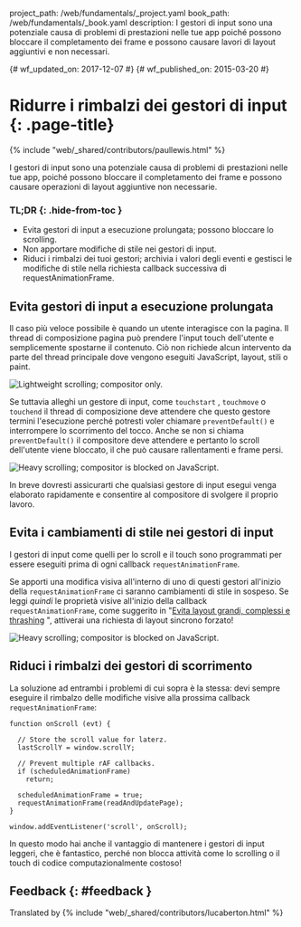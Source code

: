 project_path: /web/fundamentals/_project.yaml book_path: /web/fundamentals/_book.yaml description: I gestori di input sono una potenziale causa di problemi di prestazioni nelle tue app poiché possono bloccare il completamento dei frame e possono causare lavori di layout aggiuntivi e non necessari.

{# wf_updated_on: 2017-12-07 #} {# wf_published_on: 2015-03-20 #}

# Ridurre i rimbalzi dei gestori di input {: .page-title}

{% include "web/_shared/contributors/paullewis.html" %}

I gestori di input sono una potenziale causa di problemi di prestazioni nelle tue app, poiché possono bloccare il completamento dei frame e possono causare operazioni di layout aggiuntive non necessarie.

### TL;DR {: .hide-from-toc }

* Evita gestori di input a esecuzione prolungata; possono bloccare lo scrolling.
* Non apportare modifiche di stile nei gestori di input.
* Riduci i rimbalzi dei tuoi gestori; archivia i valori degli eventi e gestisci le modifiche di stile nella richiesta callback successiva di requestAnimationFrame.

## Evita gestori di input a esecuzione prolungata

Il caso più veloce possibile è quando un utente interagisce con la pagina. Il thread di composizione pagina può prendere l'input touch dell'utente e semplicemente spostarne il contenuto. Ciò non richiede alcun intervento da parte del thread principale dove vengono eseguiti JavaScript, layout, stili o paint.

<img src="images/debounce-your-input-handlers/compositor-scroll.jpg" alt="Lightweight scrolling; compositor only." />

Se tuttavia alleghi un gestore di input, come `touchstart` , `touchmove` o `touchend` il thread di composizione deve attendere che questo gestore termini l'esecuzione perché potresti voler chiamare `preventDefault()` e interrompere lo scorrimento del tocco. Anche se non si chiama `preventDefault()` il compositore deve attendere e pertanto lo scroll dell'utente viene bloccato, il che può causare rallentamenti e frame persi.

<img src="images/debounce-your-input-handlers/ontouchmove.jpg" alt="Heavy
scrolling; compositor is blocked on JavaScript." />

In breve dovresti assicurarti che qualsiasi gestore di input esegui venga elaborato rapidamente e consentire al compositore di svolgere il proprio lavoro.

## Evita i cambiamenti di stile nei gestori di input

I gestori di input come quelli per lo scroll e il touch sono programmati per essere eseguiti prima di ogni callback `requestAnimationFrame`.

Se apporti una modifica visiva all'interno di uno di questi gestori all'inizio della `requestAnimationFrame` ci saranno cambiamenti di stile in sospeso. Se leggi *quindi* le proprietà visive all'inizio della callback `requestAnimationFrame`, come suggerito in "[Evita layout grandi, complessi e thrashing](avoid-large-complex-layouts-and-layout-thrashing) ", attiverai una richiesta di layout sincrono forzato!

<img src="images/debounce-your-input-handlers/frame-with-input.jpg" alt="Heavy
scrolling; compositor is blocked on JavaScript." />

## Riduci i rimbalzi dei gestori di scorrimento

La soluzione ad entrambi i problemi di cui sopra è la stessa: devi sempre eseguire il rimbalzo delle modifiche visive alla prossima callback `requestAnimationFrame`:

    function onScroll (evt) {
    
      // Store the scroll value for laterz.
      lastScrollY = window.scrollY;
    
      // Prevent multiple rAF callbacks.
      if (scheduledAnimationFrame)
        return;
    
      scheduledAnimationFrame = true;
      requestAnimationFrame(readAndUpdatePage);
    }
    
    window.addEventListener('scroll', onScroll);
    

In questo modo hai anche il vantaggio di mantenere i gestori di input leggeri, che è fantastico, perché non blocca attività come lo scrolling o il touch di codice computazionalmente costoso!

## Feedback {: #feedback }

Translated by {% include "web/_shared/contributors/lucaberton.html" %}